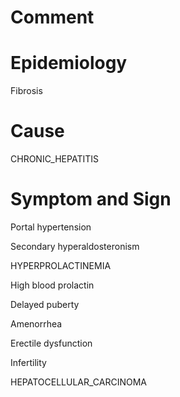 # Comment

# Epidemiology

Fibrosis

# Cause

CHRONIC_HEPATITIS

# Symptom and Sign

Portal hypertension

Secondary hyperaldosteronism

HYPERPROLACTINEMIA

High blood prolactin

Delayed puberty

Amenorrhea

Erectile dysfunction

Infertility

HEPATOCELLULAR_CARCINOMA
